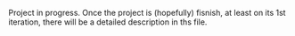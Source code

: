 Project in progress. Once the project is (hopefully) fisnish, at least on its 1st iteration, there will be a detailed description in ths file.

